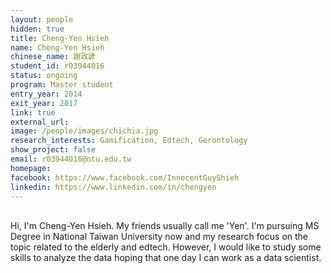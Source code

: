 ```yaml
---
layout: people
hidden: true
title: Cheng-Yen Hsieh
name: Cheng-Yen Hsieh
chinese_name: 謝政諺
student_id: r03944016
status: ongoing
program: Master student
entry_year: 2014
exit_year: 2017
link: true
external_url: 
image: /people/images/chichia.jpg
research_interests: Gamification, Edtech, Gerontology 
show_project: false
email: r03944016@ntu.edu.tw
homepage: 
facebook: https://www.facebook.com/InnocentGuyShieh
linkedin: https://www.linkedin.com/in/chengyen
---
```

<br />
Hi, I'm Cheng-Yen Hsieh. My friends usually call me 'Yen'. I'm pursuing MS Degree in National Taiwan University now and my research focus on the topic related to the elderly and edtech. However, I would like to study some skills to analyze the data hoping that one day I can work as a data scientist.   
